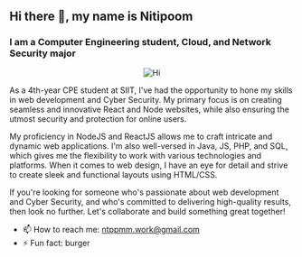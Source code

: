 <link rel="stylesheet" href="https://cdnjs.cloudflare.com/ajax/libs/font-awesome/5.15.3/css/all.min.css" integrity="sha512-cQZGfxRZIeXO4tXK+1QIrgIAK+tTLaLrJr8x3ODqHjKoCvD88fMnEUpKj6EC1zDL+mSkEJlLW50JKFrZjKJVYQ==" crossorigin="anonymous" referrerpolicy="no-referrer" />

<div style="display: flex; justify-content: space-between; align-items: center;">
  <h2 style="margin: 0;">Hi there 👋, my name is Nitipoom</h2>
  <div style="display: flex; justify-content: flex-end; align-items: center;">
    <a href="https://github.com/quantiano"><i class="fab fa-github" style="fill: white;"></i></a>
    <a href="https://www.linkedin.com/in/https://www.linkedin.com/in/ntppmm//"><i class="fab fa-linkedin" style="fill: white;"></i></a>
  </div>
</div>

<h3>I am a Computer Engineering student, Cloud, and Network Security major</h3>



<p align="center">
  <img src="https://s31898.pcdn.co/wp-content/uploads/2022/10/AdobeStock_416057612-e1665052015417-800x430.jpg" alt="Hi">
</p>

As a 4th-year CPE student at SIIT, I've had the opportunity to hone my skills in web development and Cyber Security. My primary focus is on creating seamless and innovative React and Node websites, while also ensuring the utmost security and protection for online users.

My proficiency in NodeJS and ReactJS allows me to craft intricate and dynamic web applications. I'm also well-versed in Java, JS, PHP, and SQL, which gives me the flexibility to work with various technologies and platforms. When it comes to web design, I have an eye for detail and strive to create sleek and functional layouts using HTML/CSS.

If you're looking for someone who's passionate about web development and Cyber Security, and who's committed to delivering high-quality results, then look no further. Let's collaborate and build something great together!

- 📫 How to reach me: ntppmm.work@gmail.com 
- ⚡ Fun fact: burger







